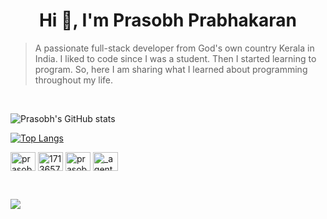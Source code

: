 <h1 align="center">Hi 👋, I'm Prasobh Prabhakaran</h1>

>A passionate full-stack developer from God's own country Kerala in India. I liked to code since I was a student. Then I started learning to program. So, here I am sharing what I learned about programming throughout my life.
<br />

![Prasobh's GitHub stats](https://github-readme-stats.vercel.app/api?username=Prasobh-23&show_icons=true&theme=tokyonight)
<br />

[![Top Langs](https://github-readme-stats.vercel.app/api/top-langs/?username=Prasobh-23&layout=compact)](https://github.com/anuraghazra/github-readme-stats)
<br />

<p align="left">
<a href="https://linkedin.com/in/prasobh-p-1b8661212" target="blank"><img align="center" src="https://raw.githubusercontent.com/rahuldkjain/github-profile-readme-generator/master/src/images/icons/Social/linked-in-alt.svg" alt="prasobh-p-1b8661212" height="30" width="40" /></a>
<a href="https://stackoverflow.com/users/17136578" target="blank"><img align="center" src="https://raw.githubusercontent.com/rahuldkjain/github-profile-readme-generator/master/src/images/icons/Social/stack-overflow.svg" alt="17136578" height="30" width="40" /></a>
<a href="https://fb.com/prasobhyuvi.jacky" target="blank"><img align="center" src="https://raw.githubusercontent.com/rahuldkjain/github-profile-readme-generator/master/src/images/icons/Social/facebook.svg" alt="prasobhyuvi.jacky" height="30" width="40" /></a>
<a href="https://instagram.com/_agent_0f_chaos_" target="blank"><img align="center" src="https://raw.githubusercontent.com/rahuldkjain/github-profile-readme-generator/master/src/images/icons/Social/instagram.svg" alt="_agent_0f_chaos_" height="30" width="40" /></a>
</p>
<br />

![](https://komarev.com/ghpvc/?username=Prasobh-23&label=Hit-Counter)

